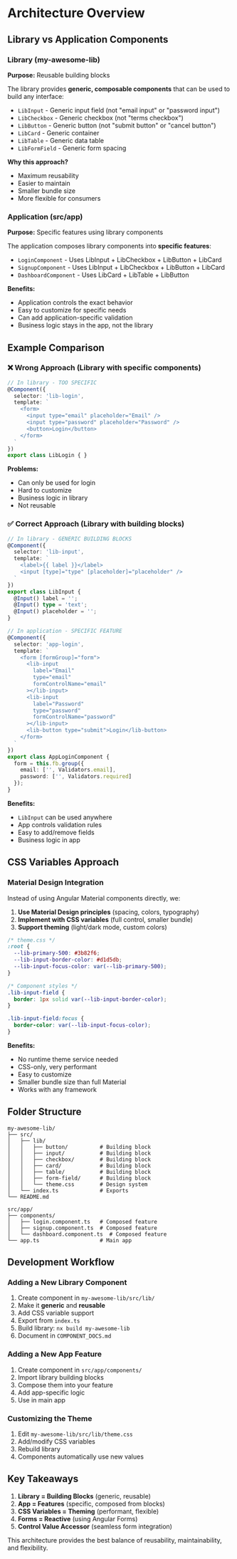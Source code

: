 # Architecture Overview

## Library vs Application Components

### Library (my-awesome-lib)
**Purpose:** Reusable building blocks

The library provides **generic, composable components** that can be used to build any interface:

- `LibInput` - Generic input field (not "email input" or "password input")
- `LibCheckbox` - Generic checkbox (not "terms checkbox")
- `LibButton` - Generic button (not "submit button" or "cancel button")
- `LibCard` - Generic container
- `LibTable` - Generic data table
- `LibFormField` - Generic form spacing

**Why this approach?**
- Maximum reusability
- Easier to maintain
- Smaller bundle size
- More flexible for consumers

### Application (src/app)
**Purpose:** Specific features using library components

The application composes library components into **specific features**:

- `LoginComponent` - Uses LibInput + LibCheckbox + LibButton + LibCard
- `SignupComponent` - Uses LibInput + LibCheckbox + LibButton + LibCard
- `DashboardComponent` - Uses LibCard + LibTable + LibButton

**Benefits:**
- Application controls the exact behavior
- Easy to customize for specific needs
- Can add application-specific validation
- Business logic stays in the app, not the library

## Example Comparison

### ❌ Wrong Approach (Library with specific components)

```typescript
// In library - TOO SPECIFIC
@Component({
  selector: 'lib-login',
  template: `
    <form>
      <input type="email" placeholder="Email" />
      <input type="password" placeholder="Password" />
      <button>Login</button>
    </form>
  `
})
export class LibLogin { }
```

**Problems:**
- Can only be used for login
- Hard to customize
- Business logic in library
- Not reusable

### ✅ Correct Approach (Library with building blocks)

```typescript
// In library - GENERIC BUILDING BLOCKS
@Component({
  selector: 'lib-input',
  template: `
    <label>{{ label }}</label>
    <input [type]="type" [placeholder]="placeholder" />
  `
})
export class LibInput {
  @Input() label = '';
  @Input() type = 'text';
  @Input() placeholder = '';
}
```

```typescript
// In application - SPECIFIC FEATURE
@Component({
  selector: 'app-login',
  template: `
    <form [formGroup]="form">
      <lib-input
        label="Email"
        type="email"
        formControlName="email"
      ></lib-input>
      <lib-input
        label="Password"
        type="password"
        formControlName="password"
      ></lib-input>
      <lib-button type="submit">Login</lib-button>
    </form>
  `
})
export class AppLoginComponent {
  form = this.fb.group({
    email: ['', Validators.email],
    password: ['', Validators.required]
  });
}
```

**Benefits:**
- `LibInput` can be used anywhere
- App controls validation rules
- Easy to add/remove fields
- Business logic in app

## CSS Variables Approach

### Material Design Integration

Instead of using Angular Material components directly, we:

1. **Use Material Design principles** (spacing, colors, typography)
2. **Implement with CSS variables** (full control, smaller bundle)
3. **Support theming** (light/dark mode, custom colors)

```css
/* theme.css */
:root {
  --lib-primary-500: #3b82f6;
  --lib-input-border-color: #d1d5db;
  --lib-input-focus-color: var(--lib-primary-500);
}
```

```css
/* Component styles */
.lib-input-field {
  border: 1px solid var(--lib-input-border-color);
}

.lib-input-field:focus {
  border-color: var(--lib-input-focus-color);
}
```

**Benefits:**
- No runtime theme service needed
- CSS-only, very performant
- Easy to customize
- Smaller bundle size than full Material
- Works with any framework

## Folder Structure

```
my-awesome-lib/
├── src/
│   ├── lib/
│   │   ├── button/          # Building block
│   │   ├── input/           # Building block
│   │   ├── checkbox/        # Building block
│   │   ├── card/            # Building block
│   │   ├── table/           # Building block
│   │   ├── form-field/      # Building block
│   │   └── theme.css        # Design system
│   └── index.ts             # Exports
└── README.md

src/app/
├── components/
│   ├── login.component.ts   # Composed feature
│   ├── signup.component.ts  # Composed feature
│   └── dashboard.component.ts  # Composed feature
└── app.ts                   # Main app
```

## Development Workflow

### Adding a New Library Component

1. Create component in `my-awesome-lib/src/lib/`
2. Make it **generic** and **reusable**
3. Add CSS variable support
4. Export from `index.ts`
5. Build library: `nx build my-awesome-lib`
6. Document in `COMPONENT_DOCS.md`

### Adding a New App Feature

1. Create component in `src/app/components/`
2. Import library building blocks
3. Compose them into your feature
4. Add app-specific logic
5. Use in main app

### Customizing the Theme

1. Edit `my-awesome-lib/src/lib/theme.css`
2. Add/modify CSS variables
3. Rebuild library
4. Components automatically use new values

## Key Takeaways

1. **Library = Building Blocks** (generic, reusable)
2. **App = Features** (specific, composed from blocks)
3. **CSS Variables = Theming** (performant, flexible)
4. **Forms = Reactive** (using Angular Forms)
5. **Control Value Accessor** (seamless form integration)

This architecture provides the best balance of reusability, maintainability, and flexibility.
